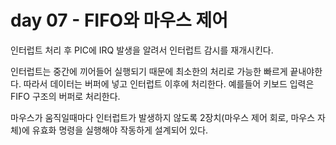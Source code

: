 # day 07 - FIFO와 마우스 제어

인터럽트 처리 후 PIC에 IRQ 발생을 알려서 인터럽트 감시를 재개시킨다.

인터럽트는 중간에 끼어들어 실행되기 때문에 최소한의 처리로 가능한 빠르게 끝내야한다.
따라서 데이터는 버퍼에 넣고 인터럽트 이후에 처리한다.
예를들어 키보드 입력은 FIFO 구조의 버퍼로 처리한다.

마우스가 움직일때마다 인터럽트가 발생하지 않도록 2장치(마우스 제어 회로, 마우스 자체)에 유효화 명령을 실행해야 작동하게 설계되어 있다.

